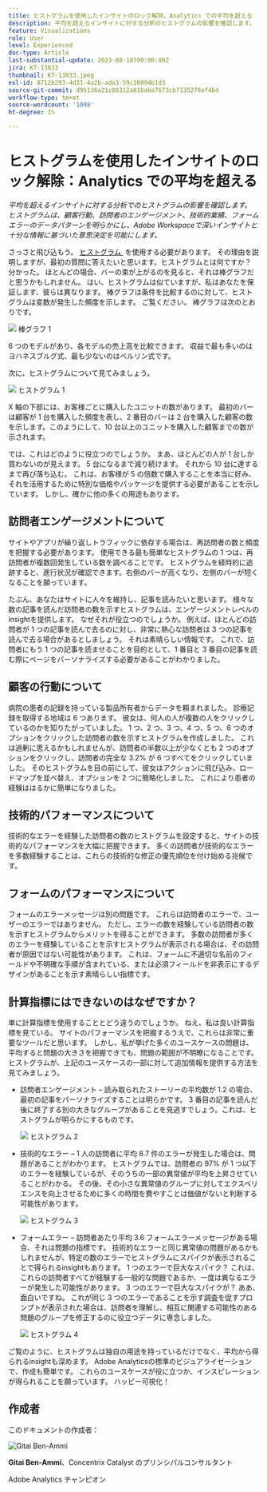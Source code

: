 ```yaml
---
title: ヒストグラムを使用したインサイトのロック解除。Analytics での平均を超える
description: 平均を超えるインサイトに対する分析のヒストグラムの影響を確認します。
feature: Visualizations
role: User
level: Experienced
doc-type: Article
last-substantial-update: 2023-08-18T00:00:00Z
jira: KT-13833
thumbnail: KT-13833.jpeg
exl-id: 8712b293-4d31-4a2b-ada3-59c20094b1d3
source-git-commit: d95136a21c08312a81baba7673cb7135270af4bd
workflow-type: tm+mt
source-wordcount: '1098'
ht-degree: 1%

---
```


# ヒストグラムを使用したインサイトのロック解除：Analytics での平均を超える

_平均を超えるインサイトに対する分析でのヒストグラムの影響を確認します。 ヒストグラムは、顧客行動、訪問者のエンゲージメント、技術的業績、フォームエラーのデータパターンを明らかにし、Adobe Workspaceで深いインサイトと十分な情報に基づいた意思決定を可能にします。_

さっさと飛び込もう。 [&#x200B; ヒストグラム &#x200B;](https://experienceleague.adobe.com/docs/analytics/analyze/analysis-workspace/visualizations/histogram.html?lang=ja) を使用する必要があります。 その理由を説明しますが、最初の質問に答えたいと思います。ヒストグラムとは何ですか？ 分かった。 ほとんどの場合、バーの束が上がるのを見ると、それは棒グラフだと思うかもしれません。 はい、ヒストグラムは似ていますが、私はあなたを保証します、彼らは異なります。 棒グラフは条件を比較するのに対して、ヒストグラムは変数が発生した頻度を示します。 ご覧ください。 棒グラフは次のとおりです。

![&#x200B; 棒グラフ 1](assets/bar-chart-1.png)

6 つのモデルがあり、各モデルの売上高を比較できます。 収益で最も多いのはヨハネスブルグ式、最も少ないのはベルリン式です。

次に、ヒストグラムについて見てみましょう。

![&#x200B; ヒストグラム 1](assets/histogram-1.png)

X 軸の下部には、お客様ごとに購入したユニットの数があります。 最初のバーは顧客が 1 台を購入した頻度を表し、2 番目のバーは 2 台を購入した顧客の数を示します。このようにして、10 台以上のユニットを購入した顧客までの数が示されます。

では、これはどのように役立つのでしょうか。 まあ、ほとんどの人が 1 台しか買わないのが見えます。 5 台になるまで減り続けます。 それから 10 台に達するまで再び落ち込む。 これは、お客様が 5 の倍数で購入することを本当に好み、それを活用するために特別な価格やパッケージを提供する必要があることを示しています。 しかし、確かに他の多くの用途もあります。

## 訪問者エンゲージメントについて

サイトやアプリが繰り返しトラフィックに依存する場合は、再訪問者の数と頻度を把握する必要があります。 使用できる最も簡単なヒストグラムの 1 つは、再訪問者が複数回発生している数を調べることです。 ヒストグラムを経時的に追跡すると、進行状況が確認できます。右側のバーが高くなり、左側のバーが短くなることを願っています。

たぶん、あなたはサイトに人々を維持し、記事を読みたいと思います。 様々な数の記事を読んだ訪問者の数を示すヒストグラムは、エンゲージメントレベルのinsightを提供します。 なぜそれが役立つのでしょうか。 例えば、ほとんどの訪問者が 1 つの記事を読んで去るのに対し、非常に熱心な訪問者は 3 つの記事を読んで去る場合があるとしましょう。 それは素晴らしい情報です。 これで、訪問者にもう 1 つの記事を読ませることを目的として、1 番目と 3 番目の記事を読む際にページをパーソナライズする必要があることがわかりました。

## 顧客の行動について

病院の患者の記録を持っている製品所有者からデータを頼まれました。 診療記録を取得する地域は 6 つあります。 彼女は、何人の人が複数の人をクリックしているのかを知りたがっていました。 1 つ、2 つ、3 つ、4 つ、5 つ、6 つのオプションをクリックした訪問者の数を示すヒストグラムを作成しました。 これは過剰に思えるかもしれませんが、訪問者の半数以上が少なくとも 2 つのオプションをクリックし、訪問者の完全な 3.2% が 6 つすべてをクリックしていました。 そのヒストグラムを目の前にして、彼女はアクションに飛び込み、ロードマップを並べ替え、オプションを 2 つに簡略化しました。 これにより患者の経験ははるかに簡単になりました。

## 技術的パフォーマンスについて

技術的なエラーを経験した訪問者の数のヒストグラムを設定すると、サイトの技術的なパフォーマンスを大幅に把握できます。 多くの訪問者が技術的なエラーを多数経験することは、これらの技術的な修正の優先順位を付け始める兆候です。

## フォームのパフォーマンスについて

フォームのエラーメッセージは別の問題です。 これらは訪問者のエラーで、ユーザーのエラーではありません。 ただし、エラーの数を経験している訪問者の数を示すヒストグラムからメリットを得ることができます。 多数の訪問者が多くのエラーを経験していることを示すヒストグラムが表示される場合は、その訪問者が原因ではない可能性があります。 これは、フォームに不適切な名前のフィールドや不明確な手順が含まれている、または必須フィールドを非表示にするデザインがあることを示す素晴らしい指標です。

## 計算指標にはできないのはなぜですか？

単に計算指標を使用することとどう違うのでしょうか。 ねえ、私は良い計算指標を見ている。 サイトのパフォーマンスを把握するうえで、これらは非常に重要なツールだと思います。 しかし、私が挙げた多くのユースケースの問題は、平均すると問題の大きさを把握できても、問題の範囲が不明瞭になることです。 ヒストグラムが、上記のユースケースの一部に対して追加情報を提供する方法を見てみましょう。

- 訪問者エンゲージメント – 読み取られたストーリーの平均数が 1.2 の場合、最初の記事をパーソナライズすることは明らかです。 3 番目の記事を読んだ後に終了する別の大きなグループがあることを見逃すでしょう。これは、ヒストグラムが明らかにするものです。

  ![&#x200B; ヒストグラム 2](assets/histogram-2.png)

- 技術的なエラー – 1 人の訪問者に平均 8.7 件のエラーが発生した場合は、問題があることがわかります。 ヒストグラムでは、訪問者の 97% が 1 つ以下のエラーを経験しているが、そのうちの一部の異常値が平均を上昇させていることがわかる。 その後、その小さな異常値のグループに対してエクスペリエンスを向上させるために多くの時間を費やすことは価値がないと判断する可能性があります。

  ![&#x200B; ヒストグラム 3](assets/histogram-3.png)

- フォームエラー – 訪問者あたり平均 3.6 フォームエラーメッセージがある場合、それは問題の指標です。 技術的なエラーと同じ異常値の問題があるかもしれませんが、特定の数のエラーでヒストグラムにスパイクが表示されることで得られるinsightもあります。 1 つのエラーで巨大なスパイク？ これは、これらの訪問者すべてが経験する一般的な問題であるか、一度は異なるエラーが発生した可能性があります。 3 つのエラーで巨大なスパイクが？ ああ、面白いですね。 これが同じ 3 つのエラーであることを示す調査を促すプロンプトが表示された場合は、訪問者を理解し、相互に関連する可能性のある問題のグループを修正するのに役立つデータに専念しました。

  ![&#x200B; ヒストグラム 4](assets/histogram-4.png)

ご覧のように、ヒストグラムは独自の用途を持っているだけでなく、平均から得られるinsightも深めます。 Adobe Analyticsの標準のビジュアライゼーションで、作成も簡単です。 これらのユースケースが役に立つか、インスピレーションが得られることを願っています。 ハッピー可視化！

## 作成者

このドキュメントの作成者：

![Gitai Ben-Ammi](assets/gitai-headshot.png)

**Gitai Ben-Ammi**、Concentrix Catalyst のプリンシパルコンサルタント

Adobe Analytics チャンピオン
